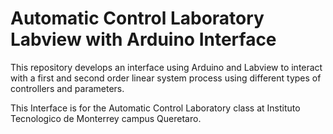 # Automatic Control Laboratory Labview with Arduino Interface
This repository develops an interface using Arduino and Labview to interact with a first and second order linear system process using different types of controllers and parameters.

This Interface is for the Automatic Control Laboratory class at Instituto Tecnologico de Monterrey campus Queretaro.


